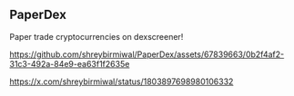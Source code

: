 ## PaperDex

Paper trade cryptocurrencies on dexscreener!


https://github.com/shreybirmiwal/PaperDex/assets/67839663/0b2f4af2-31c3-492a-84e9-ea63f1f2635e


https://x.com/shreybirmiwal/status/1803897698980106332
